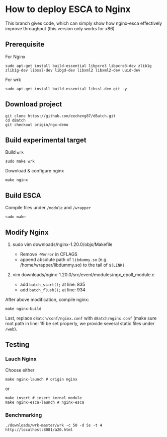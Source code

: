 # How to deploy ESCA to Nginx
This branch gives code, which can simply show how nginx-esca effectively improve throughput (this version only works for x86)

## Prerequisite
For Nginx
```
sudo apt-get install build-essential libpcre3 libpcre3-dev zlib1g zlib1g-dev libssl-dev libgd-dev libxml2 libxml2-dev uuid-dev
```

For wrk
```
sudo apt-get install build-essential libssl-dev git -y
```

## Download project
```
git clone https://github.com/eecheng87/dBatch.git
cd dBatch
git checkout origin/ngx-demo
```

## Build experimental target
Build `wrk`
```
sudo make wrk
```
Download & configure nginx
```
make nginx
```

## Build ESCA
Compile files under `/module` and `/wrapper`
```
sudo make
```


## Modify Nginx
1. sudo vim downloads/nginx-1.20.0/objs/Makefile
    * Remove `-Werror` in CFLAGS
    * append absolute path of `libdummy.so` (e.g. /home/wrapper/libdummy.so) to the tail of `$(LINK)`

2. vim downloads/nginx-1.20.0/src/event/modules/ngx_epoll_module.c
    * add `batch_start();` at line: 835
    * add `batch_flush();` at line: 934

After above modification, compile nginx:
```
make nginx-build
```
Last, replace `dBatch/conf/nginx.conf` with `dBatch/nginx.conf` (make sure root path in line: 19 be set properly, we provide several static files under `/web`).

## Testing

### Lauch Nginx
Choose either
```
make nginx-launch # origin nginx
```
or
```
make insert # insert kernel module
make nginx-esca-launch # nginx-esca
```

### Benchmarking
```
./downloads/wrk-master/wrk -c 50 -d 5s -t 4 http://localhost:8081/a20.html
```
